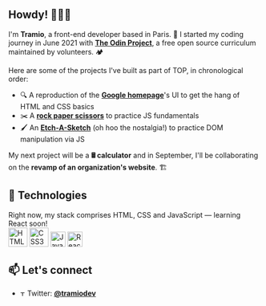 ## Howdy! 🧙‍♂️✨
I'm **Tramio**, a front-end developer based in Paris. 🗼 I started my coding journey in June 2021 with **[The Odin Project](https://www.theodinproject.com/about)**, a free open source curriculum maintained by volunteers. 🏕️ 

Here are some of the projects I've built as part of TOP, in chronological order:
- 🔍 A reproduction of the **[Google homepage](https://github.com/tramio/TOP-google-homepage)**'s UI to get the hang of HTML and CSS basics
- ✂️ A **[rock paper scissors](https://github.com/tramio/TOP-rock-paper-scissors)** to practice JS fundamentals
- 🖌️ An **[Etch-A-Sketch](https://github.com/tramio/TOP-etch-a-sketch)** (oh hoo the nostalgia!) to practice DOM manipulation via JS

My next project will be a **🖩 calculator** and in September, I'll be collaborating on the **revamp of an organization's website**. 🏗️

## 🔭 Technologies
Right now, my stack comprises HTML, CSS and JavaScript — learning React soon!  
<img src="https://upload.wikimedia.org/wikipedia/commons/thumb/6/61/HTML5_logo_and_wordmark.svg/512px-HTML5_logo_and_wordmark.svg.png" alt="HTML5 logo" height="38"/>
<img src="https://upload.wikimedia.org/wikipedia/commons/thumb/3/3d/CSS.3.svg/1200px-CSS.3.svg.png" alt="CSS3 logo" height="38"/> 
<img src="https://upload.wikimedia.org/wikipedia/commons/thumb/9/99/Unofficial_JavaScript_logo_2.svg/2048px-Unofficial_JavaScript_logo_2.svg.png" alt="JavaScript logo" height="30"/>
<img src="https://www.pngfind.com/pngs/m/638-6386507_10-years-of-experience-react-native-logo-svg.png" alt="React logo" height="30"/>  

## 📫 Let's connect
- <img src="https://upload.wikimedia.org/wikipedia/fr/thumb/c/c8/Twitter_Bird.svg/1200px-Twitter_Bird.svg.png" alt="Twitter logo" height="10"/> Twitter: **[@tramiodev](https://twitter.com/tramiodev)**